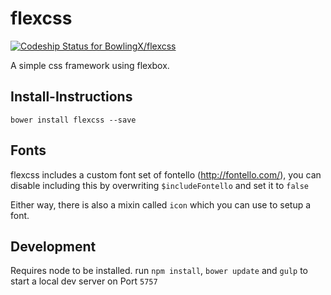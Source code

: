 flexcss
=======

[ ![Codeship Status for BowlingX/flexcss](https://codeship.com/projects/77646e40-9208-0132-73f3-668629e00ab9/status?branch=master)](https://codeship.com/projects/61792)

A simple css framework using flexbox.

## Install-Instructions

`bower install flexcss --save`

## Fonts
flexcss includes a custom font set of fontello (http://fontello.com/),
you can disable including this by overwriting `$includeFontello` and set it to `false`

Either way, there is also a mixin called `icon` which you can use to setup a font.

## Development

Requires node to be installed.
run `npm install`, `bower update` and `gulp` to start a local dev server on Port `5757`


